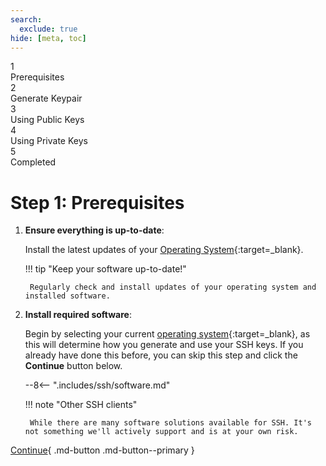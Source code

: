 ```yaml
---
search:
  exclude: true
hide: [meta, toc]
---
```


<div class="stepper-wrapper">
  <div class="stepper-item active">
    <div class="step-counter">1</div>
    <div class="step-name">Prerequisites</div>
  </div>
  <div class="stepper-item">
    <div class="step-counter">2</div>
    <div class="step-name">Generate Keypair</div>
  </div>
  <div class="stepper-item">
    <div class="step-counter">3</div>
    <div class="step-name">Using Public Keys</div>
  </div>
  <div class="stepper-item">
    <div class="step-counter">4</div>
    <div class="step-name">Using Private Keys</div>
  </div>
  <div class="stepper-item">
    <div class="step-counter">5</div>
    <div class="step-name">Completed</div>
  </div>
</div>

# Step 1: Prerequisites

1. **Ensure everything is up-to-date**:

    Install the latest updates of your [Operating System](https://en.wikipedia.org/wiki/Operating_system){:target=_blank}.

    !!! tip "Keep your software up-to-date!"

        Regularly check and install updates of your operating system and installed software.

2. **Install required software**:

    Begin by selecting your current [operating system](https://en.wikipedia.org/wiki/Operating_system){:target=_blank}, as
    this will determine how you generate and use your SSH keys. If you already have done this before, you can skip this
    step and click the **Continue** button below.

    --8<-- ".includes/ssh/software.md"

    !!! note "Other SSH clients"

        While there are many software solutions available for SSH. It's not something we'll actively support and is at your own risk.

[Continue](step-2.md){ .md-button .md-button--primary }
